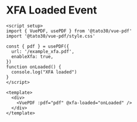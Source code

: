 # XFA Loaded Event

```vue
<script setup>
import { VuePDF, usePDF } from '@tato30/vue-pdf'
import '@tato30/vue-pdf/style.css'

const { pdf } = usePDF({
  url: '/example_xfa.pdf',
  enableXfa: true,
})
function onLoaded() {
  console.log("XFA loaded")
}
</script>

<template>
  <div>
    <VuePDF :pdf="pdf" @xfa-loaded="onLoaded" />
  </div>
</template>
```

<ClientOnly>
  <XFALoaded />
</ClientOnly>